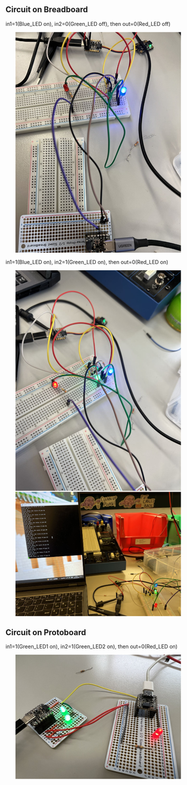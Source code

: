 ## Circuit on Breadboard

in1=1(Blue_LED on), in2=0(Green_LED off), then out=0(Red_LED off)

<div align=center>
<img src="https://github.com/lihzhao14/ese-5190-lab2-B/blob/main/image/1.jpg" width="450">  
</div>

in1=1(Blue_LED on), in2=1(Green_LED on), then out=0(Red_LED on)

<div align=center>
<img src="https://github.com/lihzhao14/ese-5190-lab2-B/blob/main/image/2.jpg" width="450">  
</div>

<div align=center>
<img src="https://github.com/lihzhao14/ese-5190-lab2-B/blob/main/image/3.jpg" width="450">  
</div>


## Circuit on Protoboard

in1=1(Green_LED1 on), in2=1(Green_LED2 on), then out=0(Red_LED on)

<div align=center>
<img src="https://github.com/lihzhao14/ese-5190-lab2-B/blob/main/image/4.jpg" width="450">  
</div>
